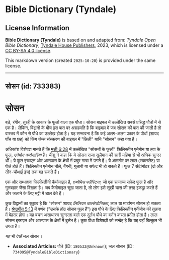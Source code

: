 # Bible Dictionary (Tyndale)

## License Information

**Bible Dictionary (Tyndale)** is based on and adapted from: _Tyndale Open Bible Dictionary_, [Tyndale House Publishers](https://tyndaleopenresources.com/), 2023, which is licensed under a [CC BY-SA 4.0 license](https://creativecommons.org/licenses/by-sa/4.0/legalcode.en).

This markdown version (created `2025-10-20`) is provided under the same license.



--------------------------------

## सोसन (id: 733383)

सोसन
====

बड़े, रंगीन, तुरही के आकार के फूलों वाला एक पौधा। सोसन बाइबल में उल्लेखित सबसे प्रसिद्ध पौधों में से एक है। लेकिन, विद्वानों के बीच इस बात पर असहमति है कि बाइबल में जब सोसन की बात की जाती है तो वास्तव में कौन से पौधे का उल्लेख होता है। यह सम्भावना है कि कई अलग\-अलग प्रकार के पौधों (शायद पाँच या छह) को किंग जेम्स संस्करण की बाइबल में "लिली" यानि "सोसन" कहा गया है।

अधिकांश विशेषज्ञ मानते हैं कि [मत्ती 6:28](https://ref.ly/Matt6:28) में उल्लेखित "सोसनों के फूलों" फिलिस्तीन एनेमोन या हवा के फूल, *एनेमोन करोनारिया*  हैं। यीशु ने कहा कि ये सोसन राजा सुलैमान की सारी महिमा से भी अधिक सुन्दर थीं। ये फूल इस्राएल और आसपास के क्षेत्रों में प्रचुर मात्रा में उगते हैं। ये आमतौर पर लाल (स्कारलेट) या पीले होते हैं। फिलिस्तीन एनेमोन नीले, बैंगनी, गुलाबी या सफेद भी हो सकते हैं। फूल 7 सेंटीमीटर (दो और तीन\-चौथाई इंच) तक बढ़ सकते हैं।

एक और सम्भावना फिलीस्तीनी कैमोमाइल है, *एन्थेमिस पलैस्टिना*, जो एक सामान्य सफेद फूल है और गुलबहार जैसा दिखता है। जब कैमोमाइल सूख जाता है, तो लोग इसे सूखी घास की तरह इकट्ठा करते हैं और जलाने के लिए भट्टी में डाल देते हैं।

कुछ विद्वानों का सुझाव है कि "सोसन" शायद *लिलियम चाल्सेडोनिकम*, लाल या मार्टागन सोसन हो सकता है। [श्रेष्ठगीत 5:13](https://ref.ly/Song5:13) में वर्णन ("उसके होंठ सोसन फूल हैं") इस पौधे के लिए फिलिस्तीन एनीमोन की तुलना में बेहतर होगा। यह वचन असाधारण सुन्दरता वाले एक दुर्लभ पौधे का वर्णन करता प्रतीत होता है। लाल सोसन इस्राएल और आसपास के क्षेत्रों में दुर्लभ है। कुछ पौधा विशेषज्ञों को सन्देह है कि यह वहाँ बिल्कुल भी उगता है।

*यह भी देखें* जल सोसन।

* **Associated Articles:** पौधे (ID: `180532@Unknown`); जल सोसन (ID: `734095@TyndaleBibleDictionary`)

